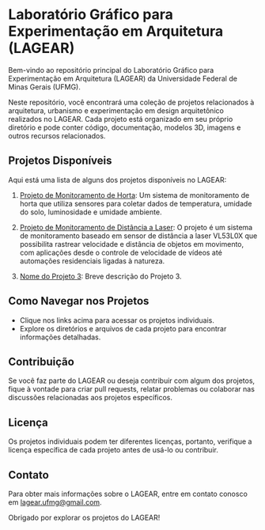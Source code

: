 # Laboratório Gráfico para Experimentação em Arquitetura (LAGEAR)

Bem-vindo ao repositório principal do Laboratório Gráfico para Experimentação em Arquitetura (LAGEAR) da Universidade Federal de Minas Gerais (UFMG).

Neste repositório, você encontrará uma coleção de projetos relacionados à arquitetura, urbanismo e experimentação em design arquitetônico realizados no LAGEAR. Cada projeto está organizado em seu próprio diretório e pode conter código, documentação, modelos 3D, imagens e outros recursos relacionados.

## Projetos Disponíveis

Aqui está uma lista de alguns dos projetos disponíveis no LAGEAR:

1. [Projeto de Monitoramento de Horta](https://github.com/emidiosouza/LAGEAR_UFMG/tree/main/Horta): Um sistema de monitoramento de horta que utiliza sensores para coletar dados de temperatura, umidade do solo, luminosidade e umidade ambiente.

2. [Projeto de Monitoramento de Distância a Laser](https://github.com/emidiosouza/LAGEAR_UFMG/tree/main/Sensor%20de%20Velocidade%20e%20Dist%C3%A2ncia): O projeto é um sistema de monitoramento baseado em sensor de distância a laser VL53L0X que possibilita rastrear velocidade e distância de objetos em movimento, com aplicações desde o controle de velocidade de vídeos até automações residenciais ligadas à natureza.

3. [Nome do Projeto 3](link-para-o-projeto-3): Breve descrição do Projeto 3.

## Como Navegar nos Projetos

- Clique nos links acima para acessar os projetos individuais.
- Explore os diretórios e arquivos de cada projeto para encontrar informações detalhadas.

## Contribuição

Se você faz parte do LAGEAR ou deseja contribuir com algum dos projetos, fique à vontade para criar pull requests, relatar problemas ou colaborar nas discussões relacionadas aos projetos específicos.

## Licença

Os projetos individuais podem ter diferentes licenças, portanto, verifique a licença específica de cada projeto antes de usá-lo ou contribuir.

## Contato

Para obter mais informações sobre o LAGEAR, entre em contato conosco em [lagear.ufmg@gmail.com](mailto:lagear.ufmg@gmail.com).

Obrigado por explorar os projetos do LAGEAR!

